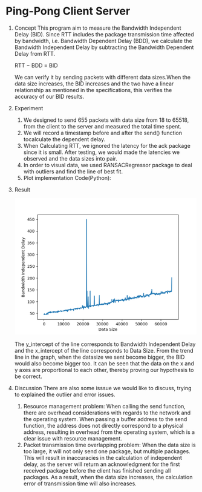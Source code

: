 # Ping-Pong Client Server

1. Concept
   This program aim to measure the Bandwidth Independent Delay (BID). Since RTT includes the package transmission time affected by bandwidth, i.e. Bandwidth Dependent Delay (BDD), we calculate the Bandwidth Independent Delay by subtracting the Bandwidth Dependent Delay from RTT.

    RTT − BDD = BID

    We can verify it by sending packets with different data sizes.When the data size increases, the BID increases and the two have a linear relationship as mentioned in the specifications, this verifies the accuracy of our BID results.

2. Experiment

    1. We designed to send 655 packets with data size from 18 to 65518, from the client to the server and measured the total time spent.
    2. We will record a timestamp before and after the send() function tocalculate the dependent delay.
    3. When Calculating RTT, we ignored the latency for the ack package since it is small. After testing, we would made the latencies we observed and the data sizes into pair.
    4. In order to visual data, we used RANSACRegressor package to deal with outliers and find the line of best fit.
    5. Plot implementation Code(Python):

3. Result

    ![alt text](https://github.com/shihjames/Computer-Networks/blob/835626b7298a60bd1ecd405c24caa9ddfa28cc66/Ping-Pong-Client-Server/bid.png?raw=true)

    The y_intercept of the line corresponds to Bandwidth Independent Delay and the x_intercept of the line corresponds to Data Size.
    From the trend line in the graph, when the datasize we sent become bigger, the BID would also become bigger too.
    It can be seen that the data on the x and y axes are proportional to each other, thereby proving our hypothesis to be correct.

4. Discussion
   There are also some isssue we would like to discuss, trying to explained the outlier and error issues.
    1. Resource management problem:
       When calling the send function, there are overhead considerations with regards to the network and the operating system. When passing a buffer address to the send function, the address does not directly correspond to a physical address, resulting in overhead from the operating system, which is a clear issue with resource management.
    2. Packet transmission time overlapping problem:
       When the data size is too large, it will not only send one package, but multiple packages. This will result in inaccuracies in the calculation of independent delay, as the server will return an acknowledgment for the first received package before the client has finished sending all packages. As a result, when the data size increases, the calculation error of transmission time will also increases.
